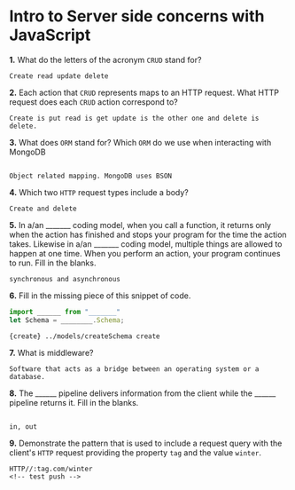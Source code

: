 # Intro to Server side concerns with JavaScript

**1.** What do the letters of the acronym `CRUD` stand for?
<!-- enter you answer in the space below -->
```
Create read update delete

```
**2.** Each action that `CRUD` represents maps to an HTTP request. What HTTP request does each `CRUD` action correspond to?
<!-- enter you answer in the space below -->
```
Create is put read is get update is the other one and delete is delete.

```
**3.** What does `ORM` stand for? Which `ORM` do we use when interacting with MongoDB
<!-- enter you answer in the space below -->
```

Object related mapping. MongoDB uses BSON

```
**4.** Which two `HTTP` request types include a body?
<!-- enter you answer in the space below -->
```
Create and delete

```
**5.** In a/an _______ coding model, when you call a function, it returns only when the action has finished and stops your program for the time the action takes. Likewise in a/an _______ coding model, multiple things are allowed to happen at one time. When you perform an action, your program continues to run.  Fill in the blanks.
<!-- enter you answer in the space below -->
```
synchronous and asynchronous

```

**6.** Fill in the missing piece of this snippet of code.
```js
import ______ from "_______"
let Schema = ________.Schema;
```
<!-- enter you answer in the space below -->
```
{create} ../models/createSchema create

```
**7.** What is middleware?
<!-- enter you answer in the space below -->
```
Software that acts as a bridge between an operating system or a database.

```
**8.** The ______ pipeline delivers information from the client while the ______ pipeline returns it. Fill in the blanks. 
<!-- enter you answer in the space below -->
```

in, out

```
**9.** 
Demonstrate the pattern that is used to include a request query with the client's `HTTP` request providing the property `tag` and the value `winter`.
<!-- enter you answer in the space below -->
```
HTTP//:tag.com/winter
<!-- test push -->

```